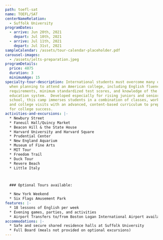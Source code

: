 ```yaml
---
path: toefl-sat
name: TOEFL/SAT
centerNameRelation:
  - Suffolk University
programDates:
  - arrive: Jun 20th, 2021
    depart: Jul 10th, 2021
  - arrive: Jul 11th, 2021
    depart: Jul 31st, 2021
sampleCalendar: /assets/tour-calendar-placeholder.pdf
carousel-images:
  - /assets/ielts-preparation.jpeg
programDetails:
  price: 4875
  duration: 3
  minimumAge: 15
specialty-tour-description: International students must overcome many obstacles
  when planning to attend an American college, including English fluency
  requirements, minimum standardized test scores, and knowledge of the US higher
  education system.  Developed especially for rising juniors and seniors in high
  school, this camp immerses students in a combination of classes, workshops,
  and college visits with an advanced, content-based curriculum to prepare them
  for college success.
activities-and-excursions: |-
  * Newbury Street
  * Faneuil Hall/Quincy Market
  * Beacon Hill & the State House
  * Harvard University and Harvard Square
  * Prudential Center
  * New England Aquarium
  * Museum of Fine Arts
  * MIT Tour
  * Freedom Trail
  * Duck Tour
  * Revere Beach
  * Little Italy



  ### Optional Tours available:

  * New York Weekend
  * Six Flags Amusement Park
features: |-
  * 18 lessons of English per week
  * Evening games, parties, and activities
  * Airport Transfers to/from Boston Logan International Airport available
accommodations: |-
  * Safe and secure shared residence halls at Suffolk University
  * Full Board (meals not provided on optional excursions)
---
```

